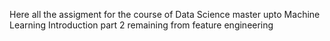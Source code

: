 Here all the assigment for the course of Data Science master upto Machine Learning
Introduction part 2 
remaining from feature engineering